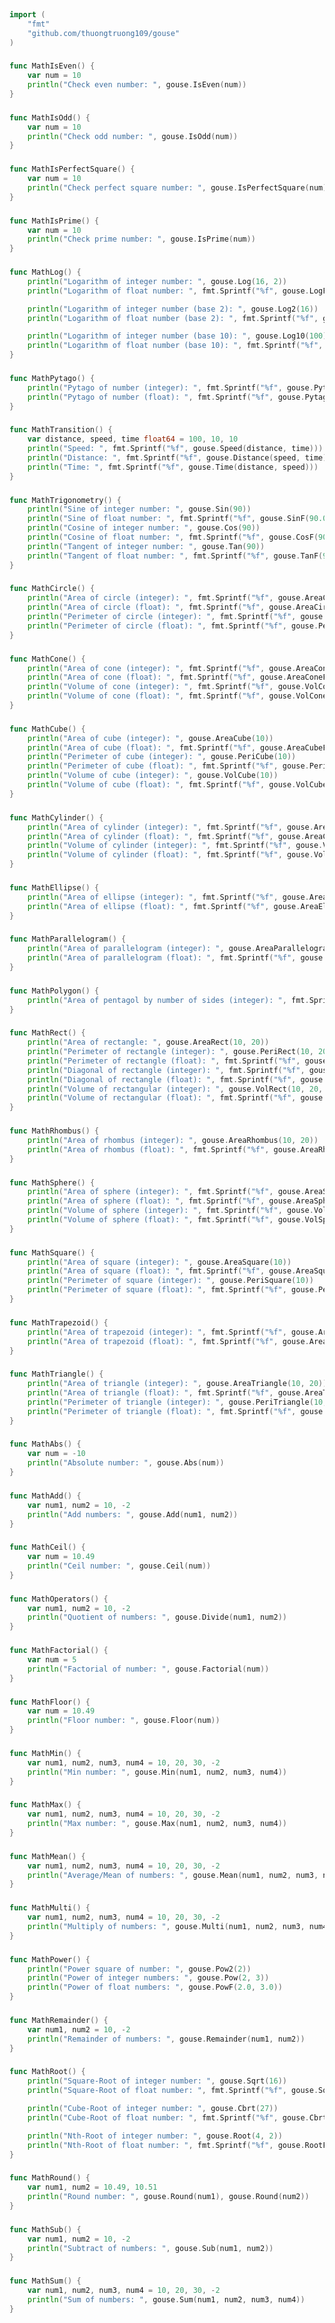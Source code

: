 
# <Badge style='font-size: 1.8rem; text-shadow: 1px 1px 2px rgba(0, 0, 0, 0.3); padding: 0.35rem 0.75rem 0.35rem 0;' type='info' text='🔖 Math' />


```go
import (
	"fmt"
	"github.com/thuongtruong109/gouse"
)
```

### <Badge style='font-size: 1.1rem;' type='tip' text='1. math is even' />



```go
func MathIsEven() {
	var num = 10
	println("Check even number: ", gouse.IsEven(num))
}
```

### <Badge style='font-size: 1.1rem;' type='tip' text='2. math is odd' />



```go
func MathIsOdd() {
	var num = 10
	println("Check odd number: ", gouse.IsOdd(num))
}
```

### <Badge style='font-size: 1.1rem;' type='tip' text='3. math is perfect square' />



```go
func MathIsPerfectSquare() {
	var num = 10
	println("Check perfect square number: ", gouse.IsPerfectSquare(num))
}
```

### <Badge style='font-size: 1.1rem;' type='tip' text='4. math is prime' />



```go
func MathIsPrime() {
	var num = 10
	println("Check prime number: ", gouse.IsPrime(num))
}
```

### <Badge style='font-size: 1.1rem;' type='tip' text='5. math log' />



```go
func MathLog() {
	println("Logarithm of integer number: ", gouse.Log(16, 2))
	println("Logarithm of float number: ", fmt.Sprintf("%f", gouse.LogF(20.0, 2.0)))

	println("Logarithm of integer number (base 2): ", gouse.Log2(16))
	println("Logarithm of float number (base 2): ", fmt.Sprintf("%f", gouse.Log2F(20.0)))

	println("Logarithm of integer number (base 10): ", gouse.Log10(100))
	println("Logarithm of float number (base 10): ", fmt.Sprintf("%f", gouse.Log10F(20.0)))
}
```

### <Badge style='font-size: 1.1rem;' type='tip' text='6. math pytago' />



```go
func MathPytago() {
	println("Pytago of number (integer): ", fmt.Sprintf("%f", gouse.Pytago(3, 4)))
	println("Pytago of number (float): ", fmt.Sprintf("%f", gouse.PytagoF(3.0, 4.0)))
}
```

### <Badge style='font-size: 1.1rem;' type='tip' text='7. math transition' />



```go
func MathTransition() {
	var distance, speed, time float64 = 100, 10, 10
	println("Speed: ", fmt.Sprintf("%f", gouse.Speed(distance, time)))
	println("Distance: ", fmt.Sprintf("%f", gouse.Distance(speed, time)))
	println("Time: ", fmt.Sprintf("%f", gouse.Time(distance, speed)))
}
```

### <Badge style='font-size: 1.1rem;' type='tip' text='8. math trigonometry' />



```go
func MathTrigonometry() {
	println("Sine of integer number: ", gouse.Sin(90))
	println("Sine of float number: ", fmt.Sprintf("%f", gouse.SinF(90.0)))
	println("Cosine of integer number: ", gouse.Cos(90))
	println("Cosine of float number: ", fmt.Sprintf("%f", gouse.CosF(90.0)))
	println("Tangent of integer number: ", gouse.Tan(90))
	println("Tangent of float number: ", fmt.Sprintf("%f", gouse.TanF(90.0)))
}
```

### <Badge style='font-size: 1.1rem;' type='tip' text='9. math circle' />



```go
func MathCircle() {
	println("Area of circle (integer): ", fmt.Sprintf("%f", gouse.AreaCircle(10)))
	println("Area of circle (float): ", fmt.Sprintf("%f", gouse.AreaCircleF(10.0)))
	println("Perimeter of circle (integer): ", fmt.Sprintf("%f", gouse.PeriCircle(10)))
	println("Perimeter of circle (float): ", fmt.Sprintf("%f", gouse.PeriCircleF(10.0)))
}
```

### <Badge style='font-size: 1.1rem;' type='tip' text='10. math cone' />



```go
func MathCone() {
	println("Area of cone (integer): ", fmt.Sprintf("%f", gouse.AreaCone(10, 20)))
	println("Area of cone (float): ", fmt.Sprintf("%f", gouse.AreaConeF(10.0, 20.0)))
	println("Volume of cone (integer): ", fmt.Sprintf("%f", gouse.VolCone(10, 20)))
	println("Volume of cone (float): ", fmt.Sprintf("%f", gouse.VolConeF(10.0, 20.0)))
}
```

### <Badge style='font-size: 1.1rem;' type='tip' text='11. math cube' />



```go
func MathCube() {
	println("Area of cube (integer): ", gouse.AreaCube(10))
	println("Area of cube (float): ", fmt.Sprintf("%f", gouse.AreaCubeF(10.0)))
	println("Perimeter of cube (integer): ", gouse.PeriCube(10))
	println("Perimeter of cube (float): ", fmt.Sprintf("%f", gouse.PeriCubeF(10.0)))
	println("Volume of cube (integer): ", gouse.VolCube(10))
	println("Volume of cube (float): ", fmt.Sprintf("%f", gouse.VolCubeF(10.0)))
}
```

### <Badge style='font-size: 1.1rem;' type='tip' text='12. math cylinder' />



```go
func MathCylinder() {
	println("Area of cylinder (integer): ", fmt.Sprintf("%f", gouse.AreaCylinder(10, 20)))
	println("Area of cylinder (float): ", fmt.Sprintf("%f", gouse.AreaCylinderF(10.0, 20.0)))
	println("Volume of cylinder (integer): ", fmt.Sprintf("%f", gouse.VolCylinder(10, 20)))
	println("Volume of cylinder (float): ", fmt.Sprintf("%f", gouse.VolCylinderF(10.0, 20.0)))
}
```

### <Badge style='font-size: 1.1rem;' type='tip' text='13. math ellipse' />



```go
func MathEllipse() {
	println("Area of ellipse (integer): ", fmt.Sprintf("%f", gouse.AreaEllipse(10, 20)))
	println("Area of ellipse (float): ", fmt.Sprintf("%f", gouse.AreaEllipseF(10.0, 20.0)))
}
```

### <Badge style='font-size: 1.1rem;' type='tip' text='14. math parallelogram' />



```go
func MathParallelogram() {
	println("Area of parallelogram (integer): ", gouse.AreaParallelogram(10, 20))
	println("Area of parallelogram (float): ", fmt.Sprintf("%f", gouse.AreaParallelogramF(10.0, 20.0)))
}
```

### <Badge style='font-size: 1.1rem;' type='tip' text='15. math polygon' />



```go
func MathPolygon() {
	println("Area of pentagol by number of sides (integer): ", fmt.Sprintf("%f", gouse.AreaPolygon(10, 6)))
}
```

### <Badge style='font-size: 1.1rem;' type='tip' text='16. math rect' />



```go
func MathRect() {
	println("Area of rectangle: ", gouse.AreaRect(10, 20))
	println("Perimeter of rectangle (integer): ", gouse.PeriRect(10, 20))
	println("Perimeter of rectangle (float): ", fmt.Sprintf("%f", gouse.PeriRectF(10.0, 20.0)))
	println("Diagonal of rectangle (integer): ", fmt.Sprintf("%f", gouse.DiagRect(10, 20)))
	println("Diagonal of rectangle (float): ", fmt.Sprintf("%f", gouse.DiagRectF(10.0, 20.0)))
	println("Volume of rectangular (integer): ", gouse.VolRect(10, 20, 30))
	println("Volume of rectangular (float): ", fmt.Sprintf("%f", gouse.VolRectF(10.0, 20.0, 30.0)))
}
```

### <Badge style='font-size: 1.1rem;' type='tip' text='17. math rhombus' />



```go
func MathRhombus() {
	println("Area of rhombus (integer): ", gouse.AreaRhombus(10, 20))
	println("Area of rhombus (float): ", fmt.Sprintf("%f", gouse.AreaRhombusF(10.0, 20.0)))
}
```

### <Badge style='font-size: 1.1rem;' type='tip' text='18. math sphere' />



```go
func MathSphere() {
	println("Area of sphere (integer): ", fmt.Sprintf("%f", gouse.AreaSphere(10)))
	println("Area of sphere (float): ", fmt.Sprintf("%f", gouse.AreaSphereF(10.0)))
	println("Volume of sphere (integer): ", fmt.Sprintf("%f", gouse.VolSphere(10)))
	println("Volume of sphere (float): ", fmt.Sprintf("%f", gouse.VolSphereF(10.0)))
}
```

### <Badge style='font-size: 1.1rem;' type='tip' text='19. math square' />



```go
func MathSquare() {
	println("Area of square (integer): ", gouse.AreaSquare(10))
	println("Area of square (float): ", fmt.Sprintf("%f", gouse.AreaSquareF(10.0)))
	println("Perimeter of square (integer): ", gouse.PeriSquare(10))
	println("Perimeter of square (float): ", fmt.Sprintf("%f", gouse.PeriSquareF(10.0)))
}
```

### <Badge style='font-size: 1.1rem;' type='tip' text='20. math trapezoid' />



```go
func MathTrapezoid() {
	println("Area of trapezoid (integer): ", fmt.Sprintf("%f", gouse.AreaTrapezoid(10, 20, 30)))
	println("Area of trapezoid (float): ", fmt.Sprintf("%f", gouse.AreaTrapezoidF(10.0, 20.0, 30.0)))
}
```

### <Badge style='font-size: 1.1rem;' type='tip' text='21. math triangle' />



```go
func MathTriangle() {
	println("Area of triangle (integer): ", gouse.AreaTriangle(10, 20))
	println("Area of triangle (float): ", fmt.Sprintf("%f", gouse.AreaTriangleF(10.0, 20.0)))
	println("Perimeter of triangle (integer): ", gouse.PeriTriangle(10, 20, 30))
	println("Perimeter of triangle (float): ", fmt.Sprintf("%f", gouse.PeriTriangleF(10.0, 20.0, 30.0)))
}
```

### <Badge style='font-size: 1.1rem;' type='tip' text='22. math abs' />



```go
func MathAbs() {
	var num = -10
	println("Absolute number: ", gouse.Abs(num))
}
```

### <Badge style='font-size: 1.1rem;' type='tip' text='23. math add' />



```go
func MathAdd() {
	var num1, num2 = 10, -2
	println("Add numbers: ", gouse.Add(num1, num2))
}
```

### <Badge style='font-size: 1.1rem;' type='tip' text='24. math ceil' />



```go
func MathCeil() {
	var num = 10.49
	println("Ceil number: ", gouse.Ceil(num))
}
```

### <Badge style='font-size: 1.1rem;' type='tip' text='25. math operators' />



```go
func MathOperators() {
	var num1, num2 = 10, -2
	println("Quotient of numbers: ", gouse.Divide(num1, num2))
}
```

### <Badge style='font-size: 1.1rem;' type='tip' text='26. math factorial' />



```go
func MathFactorial() {
	var num = 5
	println("Factorial of number: ", gouse.Factorial(num))
}
```

### <Badge style='font-size: 1.1rem;' type='tip' text='27. math floor' />



```go
func MathFloor() {
	var num = 10.49
	println("Floor number: ", gouse.Floor(num))
}
```

### <Badge style='font-size: 1.1rem;' type='tip' text='28. math min' />



```go
func MathMin() {
	var num1, num2, num3, num4 = 10, 20, 30, -2
	println("Min number: ", gouse.Min(num1, num2, num3, num4))
}
```

### <Badge style='font-size: 1.1rem;' type='tip' text='29. math max' />



```go
func MathMax() {
	var num1, num2, num3, num4 = 10, 20, 30, -2
	println("Max number: ", gouse.Max(num1, num2, num3, num4))
}
```

### <Badge style='font-size: 1.1rem;' type='tip' text='30. math mean' />



```go
func MathMean() {
	var num1, num2, num3, num4 = 10, 20, 30, -2
	println("Average/Mean of numbers: ", gouse.Mean(num1, num2, num3, num4))
}
```

### <Badge style='font-size: 1.1rem;' type='tip' text='31. math multi' />



```go
func MathMulti() {
	var num1, num2, num3, num4 = 10, 20, 30, -2
	println("Multiply of numbers: ", gouse.Multi(num1, num2, num3, num4))
}
```

### <Badge style='font-size: 1.1rem;' type='tip' text='32. math power' />



```go
func MathPower() {
	println("Power square of number: ", gouse.Pow2(2))
	println("Power of integer numbers: ", gouse.Pow(2, 3))
	println("Power of float numbers: ", gouse.PowF(2.0, 3.0))
}
```

### <Badge style='font-size: 1.1rem;' type='tip' text='33. math remainder' />



```go
func MathRemainder() {
	var num1, num2 = 10, -2
	println("Remainder of numbers: ", gouse.Remainder(num1, num2))
}
```

### <Badge style='font-size: 1.1rem;' type='tip' text='34. math root' />



```go
func MathRoot() {
	println("Square-Root of integer number: ", gouse.Sqrt(16))
	println("Square-Root of float number: ", fmt.Sprintf("%f", gouse.SqrtF(20.0)))

	println("Cube-Root of integer number: ", gouse.Cbrt(27))
	println("Cube-Root of float number: ", fmt.Sprintf("%f", gouse.CbrtF(20.0)))

	println("Nth-Root of integer number: ", gouse.Root(4, 2))
	println("Nth-Root of float number: ", fmt.Sprintf("%f", gouse.RootF(20.0, 3.0)))
}
```

### <Badge style='font-size: 1.1rem;' type='tip' text='35. math round' />



```go
func MathRound() {
	var num1, num2 = 10.49, 10.51
	println("Round number: ", gouse.Round(num1), gouse.Round(num2))
}
```

### <Badge style='font-size: 1.1rem;' type='tip' text='36. math sub' />



```go
func MathSub() {
	var num1, num2 = 10, -2
	println("Subtract of numbers: ", gouse.Sub(num1, num2))
}
```

### <Badge style='font-size: 1.1rem;' type='tip' text='37. math sum' />



```go
func MathSum() {
	var num1, num2, num3, num4 = 10, 20, 30, -2
	println("Sum of numbers: ", gouse.Sum(num1, num2, num3, num4))
}
```

